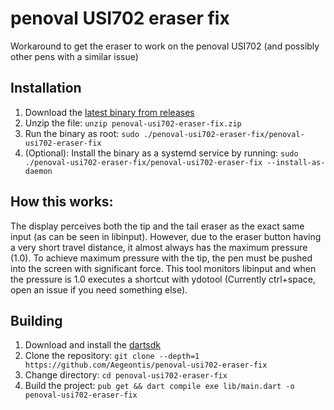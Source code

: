# penoval USI702 eraser fix

Workaround to get the eraser to work on the penoval USI702 (and possibly other pens with a similar issue)

## Installation

1. Download
the [latest binary from releases](https://github.com/Aegeontis/penoval-usi702-eraser-fix/releases/latest/download/penoval-usi702-eraser-fix.zip)
2. Unzip the file: `unzip penoval-usi702-eraser-fix.zip`
3. Run the binary as root: `sudo ./penoval-usi702-eraser-fix/penoval-usi702-eraser-fix`
4. (Optional): Install the binary as a systemd service by running:
   `sudo ./penoval-usi702-eraser-fix/penoval-usi702-eraser-fix --install-as-daemon`

## How this works:

The display perceives both the tip and the tail eraser as the exact same input (as can be seen in libinput).
However, due to the eraser button having a very short travel distance, it almost always has the maximum pressure (1.0).
To achieve maximum pressure with the tip, the pen must be pushed into the screen with significant force.
This tool monitors libinput and when the pressure is 1.0 executes a shortcut with ydotool (Currently ctrl+space, open
an issue if you need something else).

## Building

1. Download and install the [dartsdk](https://dart.dev/get-dart)
2. Clone the repository: `git clone --depth=1 https://github.com/Aegeontis/penoval-usi702-eraser-fix`
3. Change directory: `cd penoval-usi702-eraser-fix`
4. Build the project: `pub get && dart compile exe lib/main.dart -o penoval-usi702-eraser-fix`